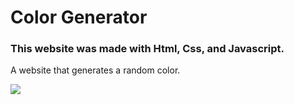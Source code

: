 # Color Generator

### This website was made with Html, Css, and Javascript. 

A website that generates a random color.

![](https://github.com/verona-hub/random-color-generator/tree/master/img/screenshot.png)